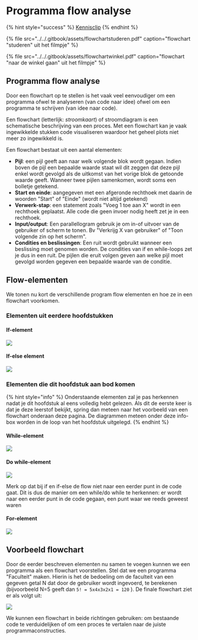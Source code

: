# Programma flow analyse

{% hint style="success" %}
[Kennisclip](https://youtu.be/004pN5a0dBc)
{% endhint %}

{% file src="../../.gitbook/assets/flowchartstuderen.pdf" caption="flowchart \"studeren\" uit het filmpje" %}

{% file src="../../.gitbook/assets/flowchartwinkel.pdf" caption="flowchart \"naar de winkel gaan\" uit het filmpje" %}

## Programma flow analyse

Door een flowchart op te stellen is het vaak veel eenvoudiger om een programma ofwel te analyseren \(van code naar idee\) ofwel om een programma te schrijven \(van idee naar code\).

Een flowchart \(letterlijk: _stroomkaart_\) of stroomdiagram is een schematische beschrijving van een proces. Met een flowchart kan je vaak ingewikkelde stukken code visualiseren waardoor het geheel plots niet meer zo ingewikkeld is.

Een flowchart bestaat uit een aantal elementen:

* **Pijl**: een pijl geeft aan naar welk volgende blok wordt gegaan. Indien boven de pijl een bepaalde waarde staat wil dit zeggen dat deze pijl enkel wordt gevolgd als de uitkomst van het vorige blok de getoonde waarde geeft. Wanneer twee pijlen samenkomen, wordt soms een bolletje getekend.
* **Start en einde**: aangegeven met een afgeronde rechthoek met daarin de woorden "Start" of "Einde" \(wordt niet altijd getekend\)
* **Verwerk-stap**: een statement zoals "Voeg 1 toe aan X" wordt in een rechthoek geplaatst. Alle code die geen invoer nodig heeft zet je in een rechthoek.
* **Input/output**: Een parallellogram gebruik je om in-of uitvoer van de gebruiker of scherm te tonen. Bv "Verkrijg X van gebruiker" of "Toon volgende zin op het scherm".
* **Condities en beslissingen**: Een ruit wordt gebruikt wanneer een beslissing moet genomen worden. De condities van if en while-loops zet je dus in een ruit. De pijlen die eruit volgen geven aan welke pijl moet gevolgd worden gegeven een bepaalde waarde van de conditie.

## Flow-elementen

We tonen nu kort de verschillende program flow elementen en hoe ze in een flowchart voorkomen.

### Elementen uit eerdere hoofdstukken

#### If-element

![](../../.gitbook/assets/if%20%282%29.png)

#### If-else element

![](../../.gitbook/assets/ifelse%20%282%29.png)

### Elementen die dit hoofdstuk aan bod komen

{% hint style="info" %}
Onderstaande elementen zal je pas herkennen nadat je dit hoofdstuk al eens volledig hebt gelezen. Als dit de eerste keer is dat je deze leerstof bekijkt, spring dan meteen naar het voorbeeld van een flowchart onderaan deze pagina. De diagrammen meteen onder deze info-box worden in de loop van het hoofdstuk uitgelegd.
{% endhint %}

#### While-element

![](../../.gitbook/assets/while%20%283%29.png)

#### Do while-element

![](../../.gitbook/assets/dowhile%20%282%29.png)

Merk op dat bij if en if-else de flow niet naar een eerder punt in de code gaat. Dit is dus de manier om een while/do while te herkennen: er wordt naar een eerder punt in de code gegaan, een punt waar we reeds geweest waren

#### For-element

![](../../.gitbook/assets/for%20%283%29.png)

## Voorbeeld flowchart

Door de eerder beschreven elementen nu samen te voegen kunnen we een programma als een flowchart voorstellen. Stel dat we een programma "Faculteit" maken. Hierin is het de bedoeling om de faculteit van een gegeven getal N dat door de gebruiker wordt ingevoerd, te berekenen \(bijvoorbeeld N=5 geeft dan `5! = 5x4x3x2x1 = 120` \). De finale flowchart ziet er als volgt uit:

![](../../.gitbook/assets/fullflow%20%282%29.png)

We kunnen een flowchart in beide richtingen gebruiken: om bestaande code te verduidelijken of om een proces te vertalen naar de juiste programmaconstructies.

